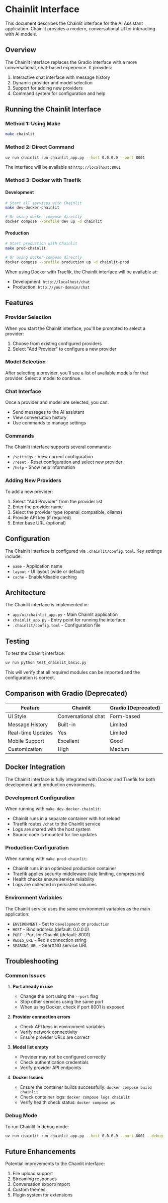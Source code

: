 # Chainlit Interface

This document describes the Chainlit interface for the AI Assistant application. Chainlit provides a modern, conversational UI for interacting with AI models.

## Overview

The Chainlit interface replaces the Gradio interface with a more conversational, chat-based experience. It provides:

1. Interactive chat interface with message history
2. Dynamic provider and model selection
3. Support for adding new providers
4. Command system for configuration and help

## Running the Chainlit Interface

### Method 1: Using Make

```bash
make chainlit
```

### Method 2: Direct Command

```bash
uv run chainlit run chainlit_app.py --host 0.0.0.0 --port 8001
```

The interface will be available at `http://localhost:8001`

### Method 3: Docker with Traefik

#### Development
```bash
# Start all services with Chainlit
make dev-docker-chainlit

# Or using docker-compose directly
docker compose --profile dev up -d chainlit
```

#### Production
```bash
# Start production with Chainlit
make prod-chainlit

# Or using docker-compose directly
docker compose --profile production up -d chainlit-prod
```

When using Docker with Traefik, the Chainlit interface will be available at:
- Development: `http://localhost/chat`
- Production: `http://your-domain/chat`

## Features

### Provider Selection

When you start the Chainlit interface, you'll be prompted to select a provider:

1. Choose from existing configured providers
2. Select "Add Provider" to configure a new provider

### Model Selection

After selecting a provider, you'll see a list of available models for that provider. Select a model to continue.

### Chat Interface

Once a provider and model are selected, you can:

- Send messages to the AI assistant
- View conversation history
- Use commands to manage settings

### Commands

The Chainlit interface supports several commands:

- `/settings` - View current configuration
- `/reset` - Reset configuration and select new provider
- `/help` - Show help information

### Adding New Providers

To add a new provider:

1. Select "Add Provider" from the provider list
2. Enter the provider name
3. Select the provider type (openai_compatible, ollama)
4. Provide API key (if required)
5. Enter base URL (optional)

## Configuration

The Chainlit interface is configured via `.chainlit/config.toml`. Key settings include:

- `name` - Application name
- `layout` - UI layout (wide or default)
- `cache` - Enable/disable caching

## Architecture

The Chainlit interface is implemented in:

- `app/ui/chainlit_app.py` - Main Chainlit application
- `chainlit_app.py` - Entry point for running the interface
- `.chainlit/config.toml` - Configuration file

## Testing

To test the Chainlit interface:

```bash
uv run python test_chainlit_basic.py
```

This will verify that all required modules can be imported and the configuration is correct.

## Comparison with Gradio (Deprecated)

| Feature | Chainlit | Gradio (Deprecated) |
|---------|----------|--------|
| UI Style | Conversational chat | Form-based |
| Message History | Built-in | Limited |
| Real-time Updates | Yes | Limited |
| Mobile Support | Excellent | Good |
| Customization | High | Medium |

## Docker Integration

The Chainlit interface is fully integrated with Docker and Traefik for both development and production environments.

### Development Configuration

When running with `make dev-docker-chainlit`:
- Chainlit runs in a separate container with hot reload
- Traefik routes `/chat` to the Chainlit service
- Logs are shared with the host system
- Source code is mounted for live updates

### Production Configuration

When running with `make prod-chainlit`:
- Chainlit runs in an optimized production container
- Traefik applies security middleware (rate limiting, compression)
- Health checks ensure service reliability
- Logs are collected in persistent volumes

### Environment Variables

The Chainlit service uses the same environment variables as the main application:
- `ENVIRONMENT` - Set to `development` or `production`
- `HOST` - Bind address (default: 0.0.0.0)
- `PORT` - Port for Chainlit (default: 8001)
- `REDIS_URL` - Redis connection string
- `SEARXNG_URL` - SearXNG service URL

## Troubleshooting

### Common Issues

1. **Port already in use**
   - Change the port using the `--port` flag
   - Stop other services using the same port
   - When using Docker, check if port 8001 is exposed

2. **Provider connection errors**
   - Check API keys in environment variables
   - Verify network connectivity
   - Ensure provider URLs are correct

3. **Model list empty**
   - Provider may not be configured correctly
   - Check authentication credentials
   - Verify provider API endpoints

4. **Docker Issues**
   - Ensure the container builds successfully: `docker compose build chainlit`
   - Check container logs: `docker compose logs chainlit`
   - Verify health check status: `docker compose ps`

### Debug Mode

To run Chainlit in debug mode:

```bash
uv run chainlit run chainlit_app.py --host 0.0.0.0 --port 8001 --debug
```

## Future Enhancements

Potential improvements to the Chainlit interface:

1. File upload support
2. Streaming responses
3. Conversation export/import
4. Custom themes
5. Plugin system for extensions